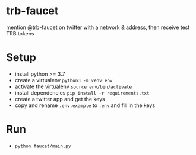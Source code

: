 # trb-faucet
mention @trb-faucet on twitter with a network &amp; address, then receive test TRB tokens

# Setup
- install python >= 3.7
- create a virtualenv `python3 -m venv env`
- activate the virtualenv `source env/bin/activate`
- install dependencies `pip install -r requirements.txt`
- create a twitter app and get the keys
- copy and rename `.env.example` to `.env` and fill in the keys

# Run
- `python faucet/main.py`